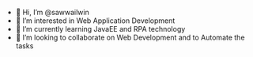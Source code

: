 - 👋 Hi, I’m @sawwailwin
- 👀 I’m interested in Web Application Development
- 🌱 I’m currently learning JavaEE and RPA technology
- 💞️ I’m looking to collaborate on Web Development and to Automate the tasks

<!---
sawwailwin/sawwailwin is a ✨ special ✨ repository because its `README.md` (this file) appears on your GitHub profile.
You can click the Preview link to take a look at your changes.
--->
